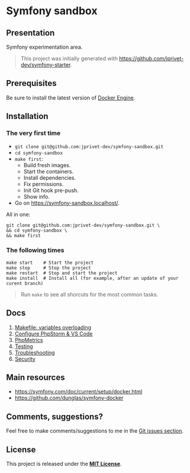 # Symfony sandbox

## Presentation

Symfony experimentation area.

> This project was initially generated with https://github.com/jprivet-dev/symfony-starter.

## Prerequisites

Be sure to install the latest version of [Docker Engine](https://docs.docker.com/engine/install/).

## Installation

### The very first time
 
- `git clone git@github.com:jprivet-dev/symfony-sandbox.git`
- `cd symfony-sandbox`
- `make first`:
  - Build fresh images.
  - Start the containers.
  - Install dependencies.
  - Fix permissions.
  - Init Git hook pre-push.
  - Show info.
- Go on https://symfony-sandbox.localhost/.

All in one:

```shell
git clone git@github.com:jprivet-dev/symfony-sandbox.git \
&& cd symfony-sandbox \
&& make first
```

### The following times

```shell
make start    # Start the project
make stop     # Stop the project
make restart  # Stop and start the project
make install  # Install all (for example, after an update of your curent branch)
```

> Run `make` to see all shorcuts for the most common tasks.

## Docs

1. [Makefile: variables overloading](docs/makefile.md)
2. [Configure PhpStorm & VS Code](docs/configure.md)
3. [PhpMetrics](docs/phpmetrics.md)
4. [Testing](docs/testing.md)
5. [Troubleshooting](docs/troubleshooting.md)
6. [Security](docs/security.md)

## Main resources

- https://symfony.com/doc/current/setup/docker.html
- https://github.com/dunglas/symfony-docker

## Comments, suggestions?

Feel free to make comments/suggestions to me in the [Git issues section](https://github.com/jprivet-dev/symfony-sandbox/issues).

## License

This project is released under the [**MIT License**](https://github.com/jprivet-dev/symfony-sandbox/blob/main/LICENSE).
